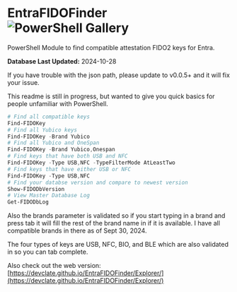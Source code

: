 # EntraFIDOFinder ![PowerShell Gallery](https://img.shields.io/powershellgallery/dt/EntraFIDOFinder?label=Downloads&style=flat-square)

PowerShell Module to find compatible attestation FIDO2 keys for Entra.

**Database Last Updated:** 2024-10-28

If you have trouble with the json path, please update to v0.0.5+ and it will fix your issue.

This readme is still in progress, but wanted to give you quick basics for people unfamiliar with PowerShell.

```powershell
# Find all compatible keys
Find-FIDOKey
# Find all Yubico keys
Find-FIDOKey -Brand Yubico
# Find all Yubico and OneSpan
Find-FIDOKey -Brand Yubico,Onespan
# Find keys that have both USB and NFC
Find-FIDOKey -Type USB,NFC -TypeFilterMode AtLeastTwo
# Find keys that have either USB or NFC
Find-FIDOKey -Type USB,NFC
# Find your databse version and compare to newest version
Show-FIDODbVersion
# View Master Database Log
Get-FIDODbLog
```

Also the brands parameter is validated so if you start typing in a brand and press tab it will fill the rest of the brand name in if it is available. I have all compatible brands in there as of Sept 30, 2024.

The four types of keys are USB, NFC, BIO, and BLE which are also validated in so you can tab complete.

Also check out the web version: [https://devclate.github.io/EntraFIDOFinder/Explorer/](https://devclate.github.io/EntraFIDOFinder/Explorer/)
